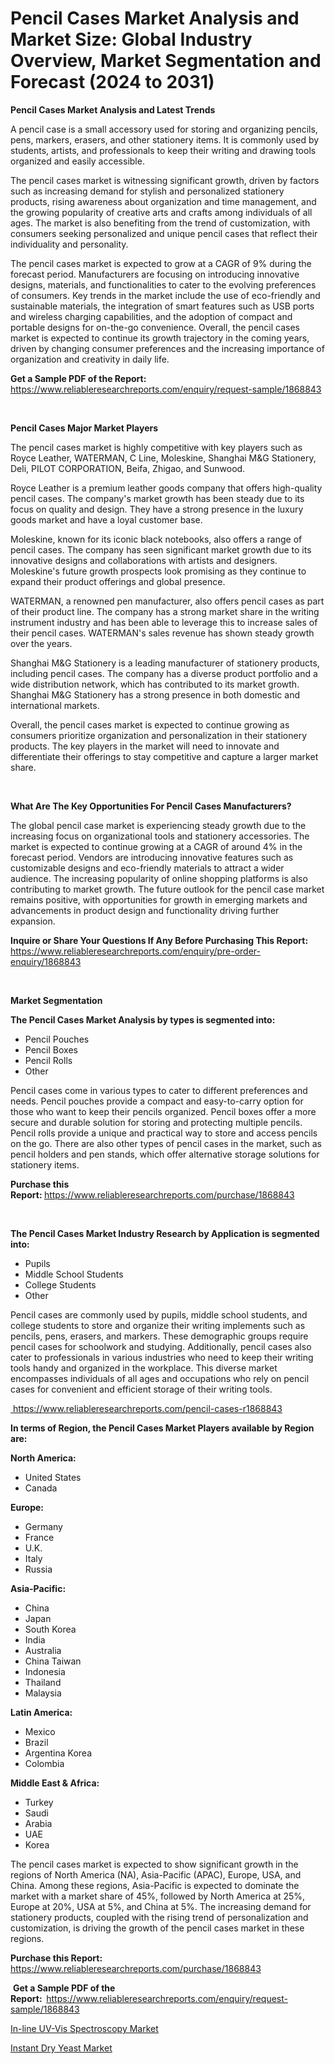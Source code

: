 <p><h1>Pencil Cases Market Analysis and Market Size: Global Industry Overview, Market Segmentation and Forecast (2024 to 2031)</h1></p><p><strong>Pencil Cases Market Analysis and Latest Trends</strong></p>
<p><p>A pencil case is a small accessory used for storing and organizing pencils, pens, markers, erasers, and other stationery items. It is commonly used by students, artists, and professionals to keep their writing and drawing tools organized and easily accessible.</p><p>The pencil cases market is witnessing significant growth, driven by factors such as increasing demand for stylish and personalized stationery products, rising awareness about organization and time management, and the growing popularity of creative arts and crafts among individuals of all ages. The market is also benefiting from the trend of customization, with consumers seeking personalized and unique pencil cases that reflect their individuality and personality.</p><p>The pencil cases market is expected to grow at a CAGR of 9% during the forecast period. Manufacturers are focusing on introducing innovative designs, materials, and functionalities to cater to the evolving preferences of consumers. Key trends in the market include the use of eco-friendly and sustainable materials, the integration of smart features such as USB ports and wireless charging capabilities, and the adoption of compact and portable designs for on-the-go convenience. Overall, the pencil cases market is expected to continue its growth trajectory in the coming years, driven by changing consumer preferences and the increasing importance of organization and creativity in daily life.</p></p>
<p><strong>Get a Sample PDF of the Report:&nbsp;</strong> <a href="https://www.reliableresearchreports.com/enquiry/request-sample/1868843">https://www.reliableresearchreports.com/enquiry/request-sample/1868843</a></p>
<p>&nbsp;</p>
<p><strong>Pencil Cases Major Market Players</strong></p>
<p><p>The pencil cases market is highly competitive with key players such as Royce Leather, WATERMAN, C Line, Moleskine, Shanghai M&G Stationery, Deli, PILOT CORPORATION, Beifa, Zhigao, and Sunwood. </p><p>Royce Leather is a premium leather goods company that offers high-quality pencil cases. The company's market growth has been steady due to its focus on quality and design. They have a strong presence in the luxury goods market and have a loyal customer base.</p><p>Moleskine, known for its iconic black notebooks, also offers a range of pencil cases. The company has seen significant market growth due to its innovative designs and collaborations with artists and designers. Moleskine's future growth prospects look promising as they continue to expand their product offerings and global presence.</p><p>WATERMAN, a renowned pen manufacturer, also offers pencil cases as part of their product line. The company has a strong market share in the writing instrument industry and has been able to leverage this to increase sales of their pencil cases. WATERMAN's sales revenue has shown steady growth over the years.</p><p>Shanghai M&G Stationery is a leading manufacturer of stationery products, including pencil cases. The company has a diverse product portfolio and a wide distribution network, which has contributed to its market growth. Shanghai M&G Stationery has a strong presence in both domestic and international markets.</p><p>Overall, the pencil cases market is expected to continue growing as consumers prioritize organization and personalization in their stationery products. The key players in the market will need to innovate and differentiate their offerings to stay competitive and capture a larger market share.</p></p>
<p>&nbsp;</p>
<p><strong>What Are The Key Opportunities For Pencil Cases Manufacturers?</strong></p>
<p><p>The global pencil case market is experiencing steady growth due to the increasing focus on organizational tools and stationery accessories. The market is expected to continue growing at a CAGR of around 4% in the forecast period. Vendors are introducing innovative features such as customizable designs and eco-friendly materials to attract a wider audience. The increasing popularity of online shopping platforms is also contributing to market growth. The future outlook for the pencil case market remains positive, with opportunities for growth in emerging markets and advancements in product design and functionality driving further expansion.</p></p>
<p><strong>Inquire or Share Your Questions If Any Before Purchasing This Report:</strong> <a href="https://www.reliableresearchreports.com/enquiry/pre-order-enquiry/1868843">https://www.reliableresearchreports.com/enquiry/pre-order-enquiry/1868843</a></p>
<p>&nbsp;</p>
<p><strong>Market Segmentation</strong></p>
<p><strong>The Pencil Cases Market Analysis by types is segmented into:</strong></p>
<p><ul><li>Pencil Pouches</li><li>Pencil Boxes</li><li>Pencil Rolls</li><li>Other</li></ul></p>
<p><p>Pencil cases come in various types to cater to different preferences and needs. Pencil pouches provide a compact and easy-to-carry option for those who want to keep their pencils organized. Pencil boxes offer a more secure and durable solution for storing and protecting multiple pencils. Pencil rolls provide a unique and practical way to store and access pencils on the go. There are also other types of pencil cases in the market, such as pencil holders and pen stands, which offer alternative storage solutions for stationery items.</p></p>
<p><strong>Purchase this Report:&nbsp;</strong><a href="https://www.reliableresearchreports.com/purchase/1868843">https://www.reliableresearchreports.com/purchase/1868843</a></p>
<p>&nbsp;</p>
<p><strong>The Pencil Cases Market Industry Research by Application is segmented into:</strong></p>
<p><ul><li>Pupils</li><li>Middle School Students</li><li>College Students</li><li>Other</li></ul></p>
<p><p>Pencil cases are commonly used by pupils, middle school students, and college students to store and organize their writing implements such as pencils, pens, erasers, and markers. These demographic groups require pencil cases for schoolwork and studying. Additionally, pencil cases also cater to professionals in various industries who need to keep their writing tools handy and organized in the workplace. This diverse market encompasses individuals of all ages and occupations who rely on pencil cases for convenient and efficient storage of their writing tools.</p></p>
<p><a href="https://www.reliableresearchreports.com/pencil-cases-r1868843">&nbsp;https://www.reliableresearchreports.com/pencil-cases-r1868843</a></p>
<p><strong>In terms of Region, the Pencil Cases Market Players available by Region are:</strong></p>
<p>
    <p> <strong> North America: </strong>
        <ul>
            <li>United States</li>
            <li>Canada</li>
        </ul>
        </p> 
    <p> <strong> Europe: </strong>
        <ul>
            <li>Germany</li>
            <li>France</li>
            <li>U.K.</li>
            <li>Italy</li>
            <li>Russia</li>
        </ul>
        </p> 
    <p> <strong> Asia-Pacific: </strong>
        <ul>
            <li>China</li>
            <li>Japan</li>
            <li>South Korea</li>
            <li>India</li>
            <li>Australia</li>
            <li>China Taiwan</li>
            <li>Indonesia</li>
            <li>Thailand</li>
            <li>Malaysia</li>
        </ul>
        </p> 
    <p> <strong> Latin America: </strong>
        <ul>
            <li>Mexico</li>
            <li>Brazil</li>
            <li>Argentina Korea</li>
            <li>Colombia</li>
        </ul>
        </p> 
    <p> <strong> Middle East & Africa: </strong>
        <ul>
            <li>Turkey</li>
            <li>Saudi</li>
            <li>Arabia</li>
            <li>UAE</li>
            <li>Korea</li>
        </ul>
    </p>
    </p>
<p><p>The pencil cases market is expected to show significant growth in the regions of North America (NA), Asia-Pacific (APAC), Europe, USA, and China. Among these regions, Asia-Pacific is expected to dominate the market with a market share of 45%, followed by North America at 25%, Europe at 20%, USA at 5%, and China at 5%. The increasing demand for stationery products, coupled with the rising trend of personalization and customization, is driving the growth of the pencil cases market in these regions.</p></p>
<p><strong>Purchase this Report: </strong><a href="https://www.reliableresearchreports.com/purchase/1868843">https://www.reliableresearchreports.com/purchase/1868843</a></p>
<p>&nbsp;<strong>Get a Sample PDF of the Report:&nbsp;&nbsp;</strong><a href="https://www.reliableresearchreports.com/enquiry/request-sample/1868843">https://www.reliableresearchreports.com/enquiry/request-sample/1868843</a></p>
<p><strong></strong></p>
<p><p><a href="https://github.com/mdhefjumiah/Market-Research-Report-List-1/blob/main/in-line-uv-vis-spectroscopy-market.md">In-line UV-Vis Spectroscopy Market</a></p><p><a href="https://view.publitas.com/reportprime-1/instant-dry-yeast-market-a-global-and-regional-analysis-focus-on-region-country-level-analysis-and-competitive-landscape/">Instant Dry Yeast Market</a></p></p>
